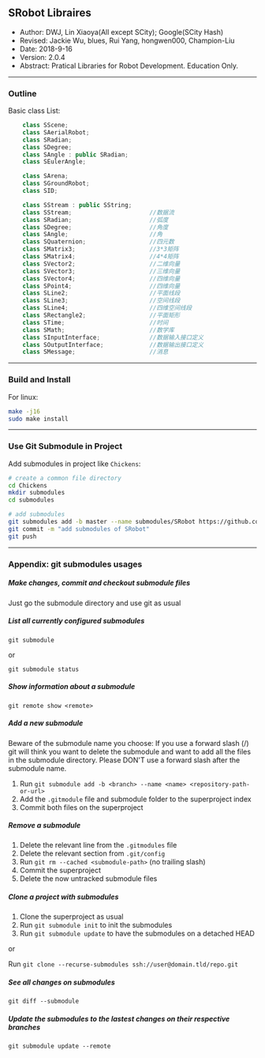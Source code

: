 ## SRobot Libraires
- Author: DWJ, Lin Xiaoya(All except SCity); Google(SCity Hash)
- Revised: Jackie Wu, blues, Rui Yang, hongwen000, Champion-Liu
- Date: 2018-9-16
- Version: 2.0.4
- Abstract: Pratical Libraries for Robot Development. Education Only.

---

### Outline
Basic class List:

```cpp
	class SScene;
	class SAerialRobot;
	class SRadian;
	class SDegree;
	class SAngle : public SRadian;
	class SEulerAngle;

	class SArena;
	class SGroundRobot;
	class SID;

	class SStream : public SString;
	class SStream;						//数据流
	class SRadian;						//弧度
	class SDegree;						//角度
	class SAngle;						//角
	class SQuaternion;					//四元数
	class SMatrix3;						//3*3矩阵
	class SMatrix4;						//4*4矩阵
	class SVector2;						//二维向量
	class SVector3;						//三维向量
	class SVector4;						//四维向量
	class SPoint4;						//四维向量
	class SLine2;						//平面线段
	class SLine3;						//空间线段
	class SLine4;						//四维空间线段
	class SRectangle2;					//平面矩形
	class STime;						//时间
	class SMath;						//数学库
	class SInputInterface;				//数据输入接口定义
	class SOutputInterface;				//数据输出接口定义
	class SMessage;						//消息
```
---

### Build and Install
For linux:

```bash
make -j16
sudo make install
```

---

### Use Git Submodule in Project
Add submodules in project like `Chickens`:

```bash
# create a common file directory
cd Chickens
mkdir submodules
cd submodules

# add submodules
git submodules add -b master --name submodules/SRobot https://github.com/Champion-Liu/SRobot.git
git commit -m "add submodules of SRobot"
git push
```


---

### Appendix: git submodules usages

##### Make changes, commit and checkout submodule files
Just go the submodule directory and use git as usual

##### List all currently configured submodules     
```
git submodule
```   
or   
```
git submodule status
```   

##### Show information about a submodule
```
git remote show <remote>
```

##### Add a new submodule
Beware of the submodule name you choose: If you use a forward slash (/) git will think you want to delete the submodule and want to add all the files in the submodule directory. Please DON'T use a forward slash after the submodule name.

1. Run `git submodule add -b <branch> --name <name> <repository-path-or-url>`
2. Add the `.gitmodule` file and submodule folder to the superproject index
3. Commit both files on the superproject

##### Remove a submodule
1. Delete the relevant line from the `.gitmodules` file
2. Delete the relevant section from `.git/config`
3. Run `git rm --cached <submodule-path>` (no trailing slash)
4. Commit the superproject
5. Delete the now untracked submodule files

##### Clone a project with submodules
1. Clone the superproject as usual
2. Run `git submodule init` to init the submodules
3. Run `git submodule update` to have the submodules on a detached HEAD   

or

Run `git clone --recurse-submodules ssh://user@domain.tld/repo.git`

##### See all changes on submodules
```
git diff --submodule
```

##### Update the submodules to the lastest changes on their respective branches
```
git submodule update --remote
```